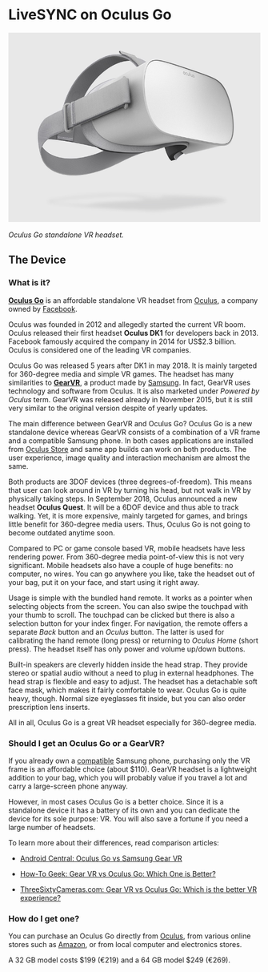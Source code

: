 # LiveSYNC on Oculus Go

![Cover](img/oculus_go.jpg)

*Oculus Go standalone VR headset.*

## The Device

### What is it?

[**Oculus Go**](https://www.oculus.com/go/) is an affordable standalone VR headset from [Oculus](https://www.oculus.com), a company owned by [Facebook](https://www.facebook.com).

Oculus was founded in 2012 and allegedly started the current VR boom. Oculus released their first headset **Oculus DK1** for developers back in 2013. Facebook famously acquired the company in 2014 for US$2.3 billion. Oculus is considered one of the leading VR companies.

Oculus Go was released 5 years after DK1 in may 2018. It is mainly targeted for 360-degree media and simple VR games. The headset has many similarities to [**GearVR**](https://www.samsung.com/global/galaxy/gear-vr/), a product made by [Samsung](https://www.samsung.com). In fact, GearVR uses technology and software from Oculus. It is also marketed under *Powered by Oculus* term. GearVR was released already in November 2015, but it is still very similar to the original version despite of yearly updates.

The main difference between GearVR and Oculus Go? Oculus Go is a new standalone device whereas GearVR consists of a combination of a VR frame and a compatible Samsung phone. In both cases applications are installed from [Oculus Store](https://www.oculus.com/experiences/go/) and same app builds can work on both products. The user experience, image quality and interaction mechanism are almost the same.

Both products are 3DOF devices (three degrees-of-freedom). This means that user can look around in VR by turning his head, but not walk in VR by physically taking steps. In September 2018, Oculus announced a new headset **Oculus Quest**. It will be a 6DOF device and thus able to track walking. Yet, it is more expensive, mainly targeted for games, and brings little benefit for 360-degree media users. Thus, Oculus Go is not going to become outdated anytime soon.

Compared to PC or game console based VR, mobile headsets have less rendering power. From 360-degree media point-of-view this is not very significant. Mobile headsets also have a couple of huge benefits: no computer, no wires. You can go anywhere you like, take the headset out of your bag, put it on your face, and start using it right away.

Usage is simple with the bundled hand remote. It works as a pointer when selecting objects from the screen. You can also swipe the touchpad with your thumb to scroll. The touchpad can be clicked but there is also a selection button for your index finger. For navigation, the remote offers a separate *Back* button and an *Oculus* button. The latter is used for calibrating the hand remote (long press) or returning to *Oculus Home* (short press). The headset itself has only power and volume up/down buttons.

Built-in speakers are cleverly hidden inside the head strap. They provide stereo or spatial audio without a need to plug in external headphones. The head strap is flexible and easy to adjust. The headset has a detachable soft face mask, which makes it fairly comfortable to wear. Oculus Go is quite heavy, though. Normal size eyeglasses fit inside, but you can also order prescription lens inserts.

All in all, Oculus Go is a great VR headset especially for 360-degree media.

### Should I get an Oculus Go or a GearVR?

If you already own a [compatible](https://www.samsung.com/global/galaxy/gear-vr/) Samsung phone, purchasing only the VR frame is an affordable choice (about $110). GearVR headset is a lightweight addition to your bag, which you will probably value if you travel a lot and carry a large-screen phone anyway.

However, in most cases Oculus Go is a better choice. Since it is a standalone device it has a battery of its own and you can dedicate the device for its sole purpose: VR. You will also save a fortune if you need a large number of headsets.

To learn more about their differences, read comparison articles:

* [Android Central: Oculus Go vs Samsung Gear VR](https://www.androidcentral.com/oculus-go-vs-samsung-gear-vr)

* [How-To Geek: Gear VR vs Oculus Go: Which One is Better?](https://www.howtogeek.com/352453/gear-vr-vs-oculus-go-which-one-is-better/)

* [ThreeSixtyCameras.com: Gear VR vs Oculus Go: Which is the better VR experience?](http://www.threesixtycameras.com/gear-vr-vs-oculus-go-which-is-the-better-vr-experience/)

### How do I get one?

You can purchase an Oculus Go directly from [Oculus](https://www.oculus.com/go/), from various online stores such as [Amazon](https://www.amazon.com/s/ref=nb_sb_noss_2?url=search-alias%3Daps&field-keywords=oculus+go), or from local computer and electronics stores.

A 32 GB model costs $199 (€219) and a 64 GB model $249 (€269).
